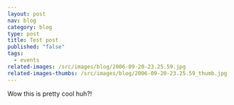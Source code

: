```yaml
---
layout: post
nav: blog
category: blog
type: post
title: Test post
published: "false"
tags:
  - events
related-images: /src/images/blog/2006-09-20-23.25.59.jpg
related-images-thumbs: /src/images/blog/2006-09-20-23.25.59_thumb.jpg
---
```

Wow this is pretty cool huh?!